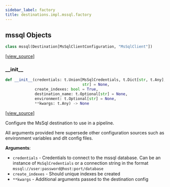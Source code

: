 ```yaml
---
sidebar_label: factory
title: destinations.impl.mssql.factory
---
```


## mssql Objects

```python
class mssql(Destination[MsSqlClientConfiguration, "MsSqlClient"])
```

[[view_source]](https://github.com/dlt-hub/dlt/blob/3739c9ac839aafef713f6d5ebbc6a81b2a39a1b0/dlt/destinations/impl/mssql/factory.py#L12)

### \_\_init\_\_

```python
def __init__(credentials: t.Union[MsSqlCredentials, t.Dict[str, t.Any],
                                  str] = None,
             create_indexes: bool = True,
             destination_name: t.Optional[str] = None,
             environment: t.Optional[str] = None,
             **kwargs: t.Any) -> None
```

[[view_source]](https://github.com/dlt-hub/dlt/blob/3739c9ac839aafef713f6d5ebbc6a81b2a39a1b0/dlt/destinations/impl/mssql/factory.py#L24)

Configure the MsSql destination to use in a pipeline.

All arguments provided here supersede other configuration sources such as environment variables and dlt config files.

**Arguments**:

- `credentials` - Credentials to connect to the mssql database. Can be an instance of `MsSqlCredentials` or
  a connection string in the format `mssql://user:password@host:port/database`
- `create_indexes` - Should unique indexes be created
- `**kwargs` - Additional arguments passed to the destination config

